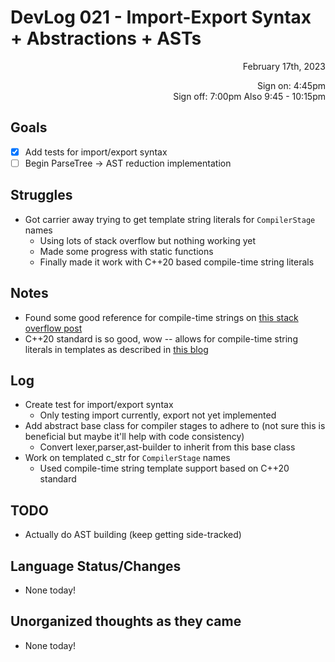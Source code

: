 # DevLog 021 - Import-Export Syntax + Abstractions + ASTs
<div align="right">
February 17th, 2023

Sign on: 4:45pm\
Sign off: 7:00pm
Also 9:45 - 10:15pm
</div>

## Goals
- [x] Add tests for import/export syntax
- [ ] Begin ParseTree -> AST reduction implementation

## Struggles
- Got carrier away trying to get template string literals for `CompilerStage` names
  - Using lots of stack overflow but nothing working yet
  - Made some progress with static functions
  - Finally made it work with C++20 based compile-time string literals

## Notes
- Found some good reference for compile-time strings on [this stack overflow post](https://stackoverflow.com/questions/15858141/conveniently-declaring-compile-time-strings-in-c/15863804#15863804)
- C++20 standard is so good, wow -- allows for compile-time string literals in templates as described in [this blog](https://ctrpeach.io/posts/cpp20-string-literal-template-parameters/)

## Log
- Create test for import/export syntax
  - Only testing import currently, export not yet implemented
- Add abstract base class for compiler stages to adhere to (not sure this is beneficial but maybe it'll help with code consistency)
  - Convert lexer,parser,ast-builder to inherit from this base class
- Work on templated c_str for `CompilerStage` names
  - Used compile-time string template support based on C++20 standard

## TODO
- Actually do AST building (keep getting side-tracked)

## Language Status/Changes
- None today!

## Unorganized thoughts as they came
- None today!